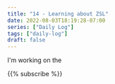```yaml
---
title: "14 - Learning about ZSL"
date: 2022-08-03T18:19:28-07:00
series: ["Daily Log"]
tags: ["daily-log"]
draft: false
---
```




I'm working on the 

{{% subscribe %}}
